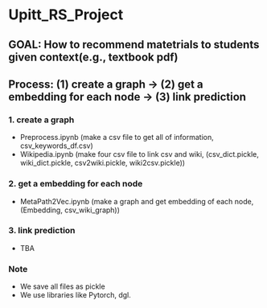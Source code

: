# Upitt_RS_Project


## GOAL: How to recommend matetrials to students given context(e.g., textbook pdf) </b>

## Process: (1) create a graph -> (2) get a embedding for each node -> (3) link prediction </b>

### 1. create a graph
- Preprocess.ipynb (make a csv file to get all of information, csv_keywords_df.csv)
- Wikipedia.ipynb (make four csv file to link csv and wiki, (csv_dict.pickle, wiki_dict.pickle, csv2wiki.pickle, wiki2csv.pickle))

### 2. get a embedding for each node
- MetaPath2Vec.ipynb (make a graph and get embedding of each node, (Embedding, csv_wiki_graph))

### 3. link prediction
- TBA

### Note
- We save all files as pickle
- We use libraries like Pytorch, dgl.